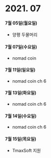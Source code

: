 # 2021. 07

#### 7월 05일(월요일)

- 양평 두물머리

#### 7월 07일(수요일)

- nomad coin

#### 7월 11일(일요일)

- nomad coin ch 6

#### 7월 13일(화요일)

- nomad coin ch 6

#### 7월 14일(수요일)

- nomad coin ch 6

#### 7월 15일(목요일)

- TmaxSoft 지원
